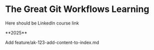 <h1>The Great Git Workflows Learning</h1>

<div>
    <p>Here should be LinkedIn course link</p>
</div>
<footer>**2025**</footer>
<p> Add feature/ak-123-add-content-to-index.md</p>